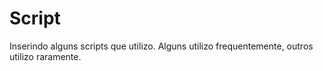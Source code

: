 # Script

Inserindo alguns scripts que utilizo. Alguns utilizo frequentemente, outros utilizo raramente.
